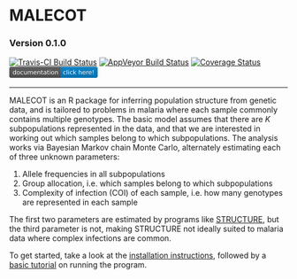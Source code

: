 # MALECOT
### Version 0.1.0
[![Travis-CI Build Status](https://travis-ci.org/bobverity/MALECOT.svg?branch=master)](https://travis-ci.org/bobverity/MALECOT)
[![AppVeyor Build Status](https://ci.appveyor.com/api/projects/status/github/bobverity/MALECOT?branch=master&svg=true)](https://ci.appveyor.com/project/bobverity/MALECOT)
[![Coverage Status](https://img.shields.io/codecov/c/github/bobverity/MALECOT/master.svg)](https://codecov.io/github/bobverity/MALECOT?branch=master)
[![Documentation](https://github.com/bobverity/MALECOT/blob/master/R_ignore/images/documentation-click%20here!-blue.png)](https://bobverity.github.io/MALECOT/)

--------------------------------------------------------------------------------------------------------------------------------

MALECOT is an R package for inferring population structure from genetic data, and is tailored to problems in malaria where each sample commonly contains multiple genotypes. The basic model assumes that there are *K* subpopulations represented in the data, and that we are interested in working out which samples belong to which subpopulations. The analysis works via Bayesian Markov chain Monte Carlo, alternately estimating each of three unknown parameters:

1. Allele frequencies in all subpopulations
2. Group allocation, i.e. which samples belong to which subpopulations
3. Complexity of infection (COI) of each sample, i.e. how many genotypes are represented in each sample

The first two parameters are estimated by programs like [STRUCTURE](https://web.stanford.edu/group/pritchardlab/structure.html), but the third parameter is not, making STRUCTURE not ideally suited to malaria data where complex infections are common.

To get started, take a look at the [installation instructions](https://bobverity.github.io/MALECOT/articles/installation.html), followed by a [basic tutorial](https://bobverity.github.io/MALECOT/articles/tutorial-biallelic.html) on running the program.


